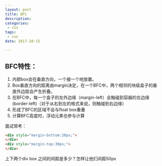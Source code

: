 ```yaml
---
layout: post
title: BFC
description: 
categories:
 - css
tags: 
 - css
date: 2017-10-15

---
```



## BFC特性：

1. 内部box会在垂直方向，一个接一个地放置。
2. Box垂直方向的距离由margin决定，在一个BFC中，两个相邻的块级盒子的垂直外边距会产生折叠。
3. 在BFC中，每一个盒子的左外边缘（margin-left）会触碰到容器的左边缘(border-left)（对于从右到左的格式来说，则触碰到右边缘）
4. 形成了BFC的区域不会与float box重叠
5. 计算BFC高度时，浮动元素也参与计算


面试常考：

```html
<div style="margin-bottom:20px;">
</div>
<div style="margin-top:30px;">
</div>
```

  上下两个div box  之间的间距是多少？怎样让他们间距50px